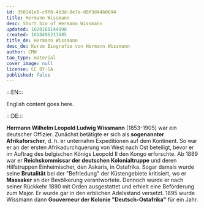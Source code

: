 ```yaml
---
id: 350141e8-c9f8-4b3d-8e7e-d8f3d44b0694
title: Hermann Wissmann
desc: Short bio of Hermann Wissmann
updated: 1620160144898
created: 1618496213685
title_de: Hermann Wissmann
desc_de: Kurze Biografie von Hermann Wissmann
author: CMW
tao_type: material
cover_image: null
license: CC BY-SA
published: false
---
```


:::EN:::

English content goes here.

:::DE:::

**Hermann Wilhelm Leopold Ludwig Wissmann** (1853-1905) war ein deutscher Offizier. Zunächst betätigte er sich als **sogenannter Afrikaforscher**, d. h. er unternahm Expeditionen auf dem Kontinent. So war er an der ersten Afrikadurchquerung von West nach Ost beteiligt, bevor er im Auftrag des belgischen Königs Leopold II den Kongo erforschte. Ab 1889 war er **Reichskommissar der deutschen Kolonialtruppe** und deren Hilfstruppen Einheimischer, den Askaris, in Ostafrika. Sogar damals wurde seine **Brutalität** bei der "Befriedung" der Küstengebiete kritisiert, wo er **Massaker** an der Bevölkerung verantwortete. Dennoch wurde er nach seiner Rückkehr 1890 mit Orden ausgestattet und erhielt eine Beförderung zum Major. Er wurde gar in den erblichen Adelsstand versetzt. 1895 wurde Wissmann dann **Gouverneur der Kolonie "Deutsch-Ostafrika"** für ein Jahr.

